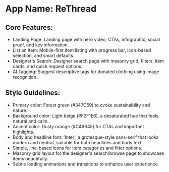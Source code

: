 # **App Name**: ReThread

## Core Features:

- Landing Page: Landing page with hero video, CTAs, infographic, social proof, and key information.
- List an Item: Mobile-first item listing with progress bar, icon-based selection, and smart defaults.
- Designer's Search: Designer search page with masonry grid, filters, item cards, and quick request options.
- AI Tagging: Suggest descriptive tags for donated clothing using image recognition.

## Style Guidelines:

- Primary color: Forest green (#347C59) to evoke sustainability and nature.
- Background color: Light beige (#F2F1E6), a desaturated hue that feels natural and calm.
- Accent color: Dusty orange (#C46B45) for CTAs and important highlights.
- Body and headline font: 'Inter', a grotesque-style sans-serif that looks modern and neutral, suitable for both headlines and body text.
- Simple, line-based icons for item categories and filter options.
- Masonry grid layout for the designer's search/browse page to showcase items beautifully.
- Subtle loading animations and transitions to enhance user experience.